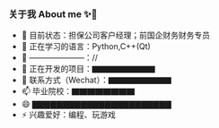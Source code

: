 ### 关于我 About me ✨👋


- 🔭 目前状态：担保公司客户经理；前国企财务财务专员
- 🌱 正在学习的语言：Python,C++(Qt)
- 👯 ———————：//
- 🤔 正在开发的项目：▇▇▇▇▇▇▇▇
- 💬 联系方式（Wechat）：▇▇▇▇▇▇▇▇
- 📫 毕业院校：▇▇▇▇▇▇▇▇
- 😄 ▇▇▇▇▇▇▇▇▇▇▇▇▇▇▇▇▇▇▇▇▇▇▇
- ⚡ 兴趣爱好：编程、玩游戏
<!--
**InfinityEx/InfinityEx** is a ✨ _special_ ✨ repository because its `README.md` (this file) appears on your GitHub profile.


-->
